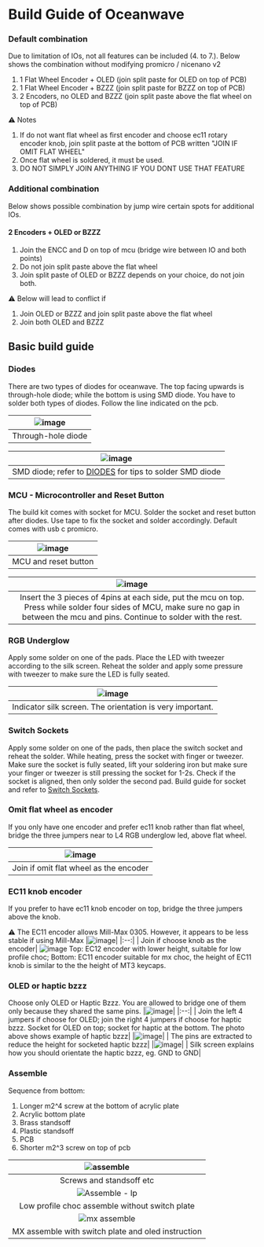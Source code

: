 # Build Guide of Oceanwave

### Default combination
Due to limitation of IOs, not all features can be included (4. to 7.). Below shows the combination without modifying promicro / nicenano v2

1. 1 Flat Wheel Encoder + OLED  	(join split paste for OLED on top of PCB)
2. 1 Flat Wheel Encoder + BZZZ  	(join split paste for BZZZ on top of PCB)
2. 2 Encoders, no OLED and BZZZ 	(join split paste above the flat wheel on top of PCB)

:warning: Notes

1. If do not want flat wheel as first encoder and choose ec11 rotary encoder knob, join split paste at the bottom of PCB written "JOIN IF OMIT FLAT WHEEL"
2. Once flat wheel is soldered, it must be used.
3. DO NOT SIMPLY JOIN ANYTHING IF YOU DONT USE THAT FEATURE

### Additional combination
Below shows possible combination by jump wire certain spots for additional IOs.

#### 2 Encoders + OLED or BZZZ
1. Join the ENCC and D on top of mcu (bridge wire between IO and both points)
2. Do not join split paste above the flat wheel
3. Join split paste of OLED or BZZZ depends on your choice, do not join both.

:warning: Below will lead to conflict if
1. Join OLED or BZZZ and join split paste above the flat wheel
2. Join both OLED and BZZZ

## Basic build guide

### Diodes
There are two types of diodes for oceanwave. The top facing upwards is through-hole diode; while the bottom is using SMD diode. You have to solder both types of diodes. Follow the line indicated on the pcb. 

|![image](https://user-images.githubusercontent.com/79617315/214054523-c6cf64dd-3f85-4b54-a2b8-75a484e4dd49.png)|
|:--:|
| Through-hole diode |

|![image](https://user-images.githubusercontent.com/79617315/214053728-a9102f82-0c0d-49d0-a905-a2bf30ca870b.png)|
|:--:|
| SMD diode; refer to [DIODES](https://github.com/GEIGEIGEIST/KLOR/blob/main/docs/buildguide_3DP.md#diodes) for tips to solder SMD diode |

### MCU - Microcontroller and Reset Button
The build kit comes with socket for MCU. Solder the socket and reset button after diodes. Use tape to fix the socket and solder accordingly. Default comes with usb c promicro. 

|![image](https://user-images.githubusercontent.com/79617315/214054958-0d0b25cc-2442-4b1c-a961-293c1366ec11.png)|
|:--:|
|MCU and reset button |


|![image](https://user-images.githubusercontent.com/79617315/214055949-1f84d83d-9b0f-40dd-8ba9-c1bdcd36fd56.png)|
|:--:|
| Insert the 3 pieces of 4pins at each side, put the mcu on top. Press while solder four sides of MCU, make sure no gap in between the mcu and pins. Continue to solder with the rest.|

### RGB Underglow
Apply some solder on one of the pads. Place the LED with tweezer according to the silk screen. Reheat the solder and apply some pressure with tweezer to make sure the LED is fully seated. 

|![image](https://user-images.githubusercontent.com/79617315/214058102-a35d036a-d7fc-4492-b760-87a044f79d1a.png)|
|:--:|
|Indicator silk screen. The orientation is very important. |

### Switch Sockets
Apply some solder on one of the pads, then place the switch socket and reheat the solder. While heating, press the socket with finger or tweezer. Make sure the socket is fully seated, lift your soldering iron but make sure your finger or tweezer is still pressing the socket for 1-2s. Check if the socket is aligned, then only solder the second pad. Build guide for socket and refer to [Switch Sockets](https://github.com/GEIGEIGEIST/KLOR/blob/main/docs/buildguide_3DP.md#switch-sockets).

### Omit flat wheel as encoder
If you only have one encoder and prefer ec11 knob rather than flat wheel, bridge the three jumpers near to L4 RGB underglow led, above flat wheel. 

|![image](https://user-images.githubusercontent.com/79617315/214059815-b6b1aa79-4907-422d-89fb-a35bd70e7a51.png)|
|:--:|
| Join if omit flat wheel as the encoder|

### EC11 knob encoder
If you prefer to have ec11 knob encoder on top, bridge the three jumpers above the knob.

:warning: The EC11 encoder allows Mill-Max 0305. However, it appears to be less stable if using Mill-Max
|![image](https://user-images.githubusercontent.com/79617315/214060800-081b99d6-5b69-48da-a469-f84633591e43.png)|
|:--:|
| Join if choose knob as the encoder|
![image](https://user-images.githubusercontent.com/79617315/214064745-931d2222-535f-4a99-8b28-a379e46c171c.png)
Top: EC12 encoder with lower height, suitable for low profile choc; 
Bottom: EC11 encoder suitable for mx choc, the height of EC11 knob is similar to the the height of MT3 keycaps.





### OLED or haptic bzzz
Choose only OLED or Haptic Bzzz. You are allowed to bridge one of them only because they shared the same pins.
|![image](https://user-images.githubusercontent.com/79617315/214061223-f66d9b0a-8950-46b2-9f59-72110a27ecd7.png)|
|:--:|
| Join the left 4 jumpers if choose for OLED; join the right 4 jumpers if choose for haptic bzzz. Socket for OLED on top; socket for haptic at the bottom. The photo above shows example of haptic bzzz|
|![image](https://user-images.githubusercontent.com/79617315/214062860-7d44f057-69a7-4f87-8322-fb1179fb2078.png)|
| The pins are extracted to reduce the height for socketed haptic bzzz|
|![image](https://user-images.githubusercontent.com/79617315/214063099-3aa0b4c5-c815-4199-a429-9d658f6fe985.png)|
| Silk screen explains how you should orientate the haptic bzzz, eg. GND to GND|

### Assemble
Sequence from bottom: 
1. Longer m2^4 screw at the bottom of acrylic plate
2. Acrylic bottom plate
3. Brass standsoff
4. Plastic standsoff
5. PCB
6. Shorter m2^3 screw on top of pcb

|![assemble](https://user-images.githubusercontent.com/79617315/214769087-40d48abf-56b2-45cc-bac0-80bf655e25fc.jpg)|
|:--:|
| Screws and standsoff etc |
|![Assemble - lp](https://user-images.githubusercontent.com/79617315/214771222-83940b82-30c1-4011-8d79-c771522fe248.jpg)|
| Low profile choc assemble without switch plate |
|![mx assemble](https://user-images.githubusercontent.com/79617315/214770910-e75810b1-99d9-46f0-90db-68dec6dbb903.jpg)|
| MX assemble with switch plate and oled instruction |



